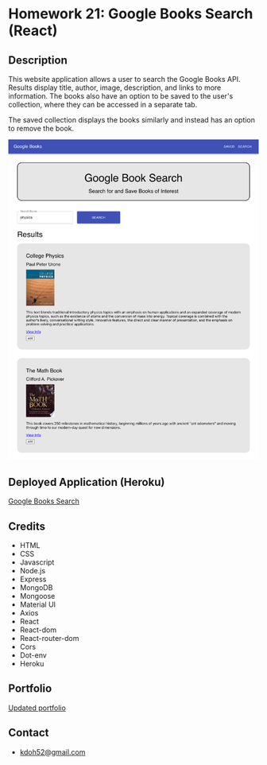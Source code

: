 # Homework 21: Google Books Search (React)

## Description
This website application allows a user to search the Google Books API. Results display title, author, image, description, and links to more information. The books also have an option to be saved to the user's collection, where they can be accessed in a separate tab. 

The saved collection displays the books similarly and instead has an option to remove the book.

<img src="google-books.png" alt="google books screenshot">

## Deployed Application (Heroku)
<a href="https://kdoh52.github.io/hw-19/" target="_blank">Google Books Search</a>

## Credits
* HTML
* CSS
* Javascript
* Node.js
* Express
* MongoDB
* Mongoose
* Material UI
* Axios
* React
* React-dom
* React-router-dom
* Cors
* Dot-env
* Heroku

## Portfolio
<a href="https://kdoh52.github.io/" target="_blank">Updated portfolio</a>

## Contact
* kdoh52@gmail.com
